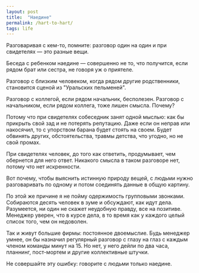 ```yaml
---
layout: post
title:  "Наедине"
permalink: /hart-to-hart/
tags: life
---
```


Разговаривая с кем-то, помните: разговор один на один и при свидетелях — это
разные вещи.

Беседа с ребенком наедине — совершенно не то, что получится, если рядом брат или
сестра, не говоря уж о приятеле.

Разговор с близким человеком, когда рядом другие родственники, становится сценой
из "Уральских пельменей".

Разговор с коллегой, если рядом начальник, бесполезен. Разговор с начальником,
если рядом коллега, тоже лишен смысла. Почему?

Потому что при свидетелях собеседник занят одной мыслью: как бы прикрыть свой
зад и не потерять репутацию. Даже если он неправ или накосячил, то с упорством
барана будет стоять на своем. Будет обвинять других, обстоятельства, травмы
детства, что угодно, но не свой промах.

При свидетелях человек, до того как ответить, продумывает, чем обернется для
него ответ. Никакого смысла в таком разговоре нет, потому что нет искренности.

Вот почему, чтобы выяснить истинную природу вещей, с людьми нужно разговаривать
по одному и потом соединять данные в общую картину.

По этой же причине я не пойму одержимость групповыми звонками. Собираются десять
человек в зуме и обсуждают, как идут дела. Разумеется, ни один не скажет
неудобную правду, все на позитиве. Менеджер уверен, что в курсе дела, в то время
как у каждого целый список того, чем он недоволен.

Так и живут большие фирмы: постоянное двоемыслие. Будь менеджер умнее, он бы
назначил регулярный разговор с глазу на глаз с каждым членом команды минут
на 15. Но нет, у него дейли по два часа, планнинг, пост-мортем и другие
коллективные штучки.

Не совершайте эту ошибку: говорите с людьми только наедине.
